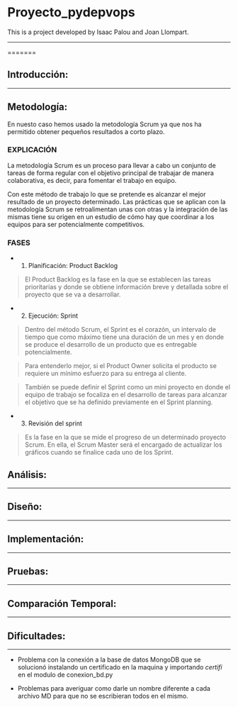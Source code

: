 # Proyecto_pydepvops
This is a project developed by Isaac Palou and Joan Llompart.


----
=======
## **Introducción:**

-----------

## **Metodología:**
En nuesto caso hemos usado la metodología Scrum ya que nos ha permitido obtener pequeños resultados a corto plazo.

### EXPLICACIÓN
La metodología Scrum es un proceso para llevar a cabo un conjunto de tareas de forma regular con el objetivo principal de trabajar de manera colaborativa, es decir, para fomentar el trabajo en equipo.

Con este método de trabajo lo que se pretende es alcanzar el mejor resultado de un proyecto determinado. Las prácticas que se aplican con la metodología Scrum se retroalimentan unas con otras y la integración de las mismas tiene su origen en un estudio de cómo hay que coordinar a los equipos para ser potencialmente competitivos.
### FASES
- 1. Planificación: Product Backlog

>El Product Backlog es la fase en la que se establecen las tareas prioritarias y donde se obtiene información breve y detallada sobre el proyecto que se va a desarrollar.

- 2. Ejecución: Sprint

>Dentro del método Scrum, el Sprint es el corazón, un intervalo de tiempo que como máximo tiene una duración de un mes y en donde se produce el desarrollo de un producto que es entregable potencialmente.

>Para entenderlo mejor, si el Product Owner solicita el producto se requiere un mínimo esfuerzo para su entrega al cliente.

>También se puede definir el Sprint como un mini proyecto en donde el equipo de trabajo se focaliza en el desarrollo de tareas para alcanzar el objetivo que se ha definido previamente en el Sprint planning.

- 3. Revisión del sprint

>Es la fase en la que se mide el progreso de un determinado proyecto Scrum. En ella, el Scrum Master será el encargado de actualizar los gráficos cuando se finalice cada uno de los Sprint.

## **Análisis:**

-------------


## **Diseño:**

-----------

## **Implementación:**

-----------


## **Pruebas:**

-----------

## **Comparación Temporal:**

-----------

## **Dificultades:**


-----------

- Problema con la conexión a la base de datos MongoDB que se solucionó instalando un certificado en la maquina y importando *certifi* en el modulo de conexion_bd.py

- Problemas para averiguar como darle un nombre diferente a cada archivo MD para que no se escribieran todos en el mismo.